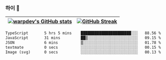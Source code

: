 
### 하이 👋
[![warpdev's GitHub stats](https://github-readme-stats.vercel.app/api?username=warpdev&show_icons=true&theme=vue-dark)](#) |[![GitHub Streak](https://github-readme-streak-stats.herokuapp.com/?user=warpdev&theme=dark)](#)
--- | --- |
<!--START_SECTION:waka-->

```txt
TypeScript       5 hrs 5 mins    ██████████████████████░░░   88.56 %
JavaScript       31 mins         ██▒░░░░░░░░░░░░░░░░░░░░░░   09.15 %
JSON             6 mins          ▒░░░░░░░░░░░░░░░░░░░░░░░░   01.78 %
textmate         0 secs          ░░░░░░░░░░░░░░░░░░░░░░░░░   00.15 %
Image (svg)      0 secs          ░░░░░░░░░░░░░░░░░░░░░░░░░   00.13 %
```

<!--END_SECTION:waka-->

<!--
**warpdev/warpdev** is a ✨ _special_ ✨ repository because its `README.md` (this file) appears on your GitHub profile.

Here are some ideas to get you started:

- 🔭 I’m currently working on ...
- 🌱 I’m currently learning ...
- 👯 I’m looking to collaborate on ...
- 🤔 I’m looking for help with ...
- 💬 Ask me about ...
- 📫 How to reach me: ...
- 😄 Pronouns: ...
- ⚡ Fun fact: ...
-->
